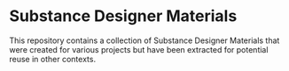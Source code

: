 # Substance Designer Materials

This repository contains a collection of Substance Designer Materials that
were created for various projects but have been extracted for potential reuse
in other contexts.
